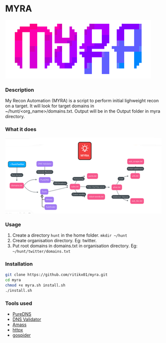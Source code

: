 # MYRA
![](stash/myra.png)

### Description
My Recon Automation (MYRA) is a script to perform initial lighweight recon on a target.
It will look for target domains in ~/hunt/\<org_name>/domains.txt.
Output will be in the Output folder in myra directory.

### What it does
![](stash/myra_mind.png)

### Usage
1. Create a directory `hunt` in the home folder.
`mkdir ~/hunt`
2. Create organisation directory. Eg: twitter.
3. Put root domains in domains.txt in organisation directory. Eg: `~/hunt/twitter/domains.txt`

### Installation
```bash
git clone https://github.com/ritikx01/myra.git
cd myra
chmod +x myra.sh install.sh
./install.sh
```

### Tools used

- [PureDNS](https://github.com/d3mondev/puredns)
- [DNS Validator](https://github.com/vortexau/dnsvalidator)
- [Amass](https://github.com/OWASP/Amass)
- [httpx](https://github.com/projectdiscovery/httpx)
- [gospider](https://github.com/jaeles-project/gospider)

